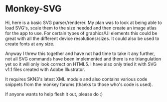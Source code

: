 Monkey-SVG
==========

Hi, here is a basic SVG parser/renderer. My plan was to look at being able to load SVG's, scale them to the size needed and then create an image atlas for the app to use. For certain types of graphics/UI elements this could be great with all the different device resolutions/sizes. It could also be used to create fonts at any size.

Anyway I threw this together and have not had time to take it any further, not all SVG commands have been implemented and there is no triangulation yet so it will only look correct on HTML5.
I have also only tried it with SVG v1.1 files created with Adobe Illustrator.

It requires SKN3's latest XML module and also contains various code snippets from the monkey forums (thanks to those who's code is used).

If anyone wants to help flesh it out, please do :)

